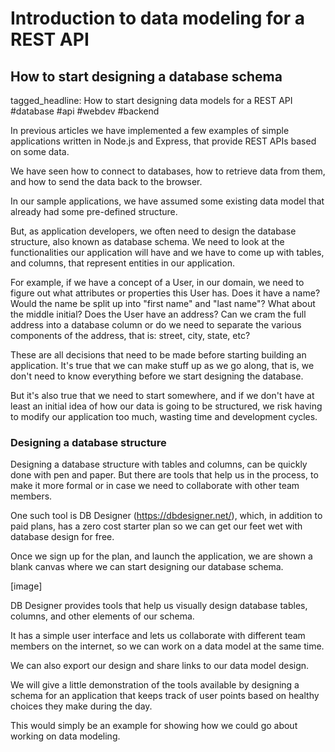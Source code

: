 # Introduction to data modeling for a REST API
## How to start designing a database schema

tagged_headline: How to start designing data models for a REST API #database #api #webdev #backend



In previous articles we have implemented a few examples of simple applications written in Node.js and Express, that provide REST APIs based on some data.

We have seen how to connect to databases, how to retrieve data from them, and how to send the data back to the browser.

In our sample applications, we have assumed some existing data model that already had some pre-defined structure.

But, as application developers, we often need to design the database structure, also known as database schema. We need to look at the functionalities our application will have and we have to come up with tables, and columns, that represent entities in our application.

For example, if we have a concept of a User, in our domain, we need to figure out what attributes or properties this User has. Does it have a name? Would the name be split up into "first name" and "last name"? What about the middle initial?
Does the User have an address? Can we cram the full address into a database column or do we need to separate the various components of the address, that is: street, city, state, etc?

These are all decisions that need to be made before starting building an application. It's true that we can make stuff up as we go along, that is, we don't need to know everything before we start designing the database.

But it's also true that we need to start somewhere, and if we don't have at least an initial idea of how our data is going to be structured, we risk having to modify our application too much, wasting time and development cycles.

### Designing a database structure

Designing a database structure with tables and columns, can be quickly done with pen and paper. But there are tools that help us in the process, to make it more formal or in case we need to collaborate with other team members.

One such tool is DB Designer (https://dbdesigner.net/), which, in addition to paid plans, has a zero cost starter plan so we can get our feet wet with database design for free.

Once we sign up for the plan, and launch the application, we are shown a blank canvas where we can start designing our database schema.

[image]

DB Designer provides tools that help us visually design database tables, columns, and other elements of our schema.

It has a simple user interface and lets us collaborate with different team members on the internet, so we can work on a data model at the same time.

We can also export our design and share links to our data model design.

We will give a little demonstration of the tools available by designing a schema for an application that keeps track of user points based on healthy choices they make during the day.

This would simply be an example for showing how we could go about working on data modeling.





